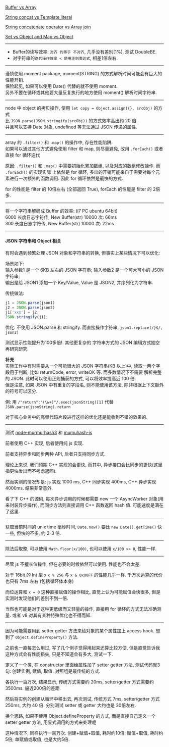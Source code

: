 
[Buffer vs Array](https://gist.github.com/Chunlin-Li/38d07ad2453c82c6e2f3)

[String concat vs Template literal](https://gist.github.com/Chunlin-Li/788d0f64fdf46ccca40c)

[String concatenate operator vs Array join](https://gist.github.com/Chunlin-Li/c49d6be2e9179cc26c95)

[Set vs Obejct and Map vs Object](https://gist.github.com/Chunlin-Li/788d0f64fdf46ccca40c)



-----------------------

* Buffer的读写效率: `对齐 约等于 不对齐`, 几乎没有差别(1%). 测试 DoubleBE.   
* 对字符串的`迭代操作效率 < 使用正则表达式`, 相差1倍左右. 

------------------------

谨慎使用 moment package, moment(STRING) 的方式解析时间可能会有巨大的性能开销.    
保险起见, 如果可以使用 Date() 代替的就不使用 moment.   
另外不要在循环或其他要大量反复执行的地方使用 moment() 解析时间字符串.

---------------------------

node 中 object 的拷贝操作, 使用 `let copy = Object.assign({}, srcObj)` 的方式    
比 `JSON.parse(JSON.stringify(srcObj))` 的方式效率高出约 20 倍.    
并且可以支持 Date 对象, undefined 等无法通过 JSON 传递的属性. 

---------------------------

array 的 `.filter()` 和 `.map()` 的操作中, 存在性能陷阱.   
如果可以通过其他方式避免使用 filter 和 map, 则尽量避免, 改用 `.forEach()` 或者直接 for 循环迭代         

原因: `.filter()` 和 `.map()` 中需要初始化累加数组, 以及对应的数组修改操作.  而 `.forEach()` 的实现实际
上依然是 for 循环, 多出的开销可能来自于需要对每个元素进行一次额外的函数调用. 因此 for 循环依然是最快的方式.
   
for 的性能是 filter 的 10倍左右 (全部返回 True), forEach 的性能是 filter 的 2倍多.

----------------------------

将一个字符串解码成 Buffer 的效率:  (i7 PC ubuntu 64bit)     
6000 长度日志字符传, New Buffer(str) 10000 次:   66ms            
300 长度日志字符传, New Buffer(str) 10000 次:   22ms

-----------------------------

#### JSON 字符串和 Object 相关

有时会遇到频繁处理 JSON 对象和字符串的转换, 但事实上某些情况下可以优化:    

场景如下:     
输入参数1 是一个 6KB 左右的 JSON 字符串; 输入参数2 是一个可大可小的 JSON 字符串;     
输出是给 JSON1 添加一个 Key/Value, Value 是 JSON2, 并序列化为字符串.

传统做法:

```javascript
j1 = JSON.parse(json1)
j2 = JSON.parse(json2)
j1['xxx'] = j2;
JSON.stringify(j1);
```

优化:  不使用 JSON.parse 和 stringify. 而直接操作字符串, `json1.replace(/}$/, json2)`    

测试显示性能提升为100多倍!.  其他更复杂的 字符串方式的 JSON 编辑方式抽空再研究研究.


**补充**  
实际工作中有时需要从一个可能很大的 JSON 字符串(KB 以上)中, 读取一两个字段用于判断, 比如 returnCode, error, writeOK 等. 而多数情况下不需要
解析完整的 JSON. 此时可以使用正则捕获的方式, 可以将效率提高近 100 倍.    
但是注意, 如果 JSON 中有重复的字段名, 则不能使用该方法, 除非根据上下文额外的符号可以区分.   

例: 用 `/"return":"(\w+)"/.exec(jsonString)[1]` 代替 `JSON.parse(jsonString).return` 

对于核心业务中的高频代码片段进行这样的优化还是能收到不错的效果的.

-----------------------------

测试 [node-murmurhash3](https://github.com/hideo55/node-murmurhash3) 和 [mumuhash-js](https://github.com/garycourt/murmurhash-js)    

前者使用 C++ 实现, 后者使用纯 js 实现. 

前者支持异步和同步两种 API, 后者只支持同步方式.

理论上来说, 我们预期 C++ 实现的会更快, 而其中, 异步接口会比同步的更快(这里指更快发出而不考虑返回). 

然而实测的情况却是: js 实现 1000 ms, C++ 同步实现 400ms, C++ 异步实现 4000ms.  结果非常意外.

看了下 C++ 的源码, 每次异步调用的时候都需要 new 一个 AsyncWorker 对象(用来封装异步操作), 而同步方法则直接调用 C++ 函数返回 hash 值. 可能速度是满在了这里.
 
------------------------------

获取当前时间的 unix time 毫秒时间, `Date.now()` 要比 `new Date().getTime()` 快一些, 但快的不多, 约 2-3 倍.

-----------------------------

除法后取整, 可以使用 `Math.floor(x/100)`, 也可以使用 `x/100 >> 0`, 性能一样.

-----------------------------

尽管 js 不擅长位操作, 但在必要的时候依然可以使用. 性能也不会太差.

对于 16bit 的 Int 型 x `x % 256` 与 `x & 0x00FF` 的性能几乎一样. 千万次运算的代价也只有 7ms 左右 (包括循环体本身)

而位运算和 `x = 0` 这种直接赋值的操作相比, 直觉上认为可能赋值会快很多, 但是实测时发现他们的差别不到一倍. 

当然也可能是对于这种更低级而又轻量的操作, 直接用 for 循环的方式无法准确测量. 或者 v8 对其有某种特殊优化也不得而知.

--------------------------

因为可能需要用到 setter getter 方法来给对象的某个属性加上 access hook. 想到了 `Object.defineProperty()` 方法.

之前也一直每怎么用过, 写了几个例子觉得用起来还算比较方便, 但是直觉告诉我这种方式会有性能损失, 只是不知道会有多大, 测试一下.

定义了一个类, 在 constructor 里面给属性加了 setter getter 方法, 测试代码就3句: 创建实例, 赋值, 取值. 对照组是最传统的方式.

各执行一百万次, 结果显示, 传统方式需要约 20ms, setter/getter 方式需要约 3500ms. 逼近200倍的差距. 

然后将实例的创建从循环中移出去, 再次测试, 传统方式 7ms, setter/getter 方式 250ms, 大约 40 倍. 分别测试 setter 或 getter 大约也是 30倍左右.


换个思路, 如果不使用 Object.defineProperty 的方式, 而是直接自己定义一个 setter getter 方法, 用显式调用的方式来处理呢

这种情况下, 同样执行一百万次. 创建+赋值+取值, 耗时约10倍; 赋值+取值, 耗时约5倍; 单赋值或取值, 也是大约5倍.
